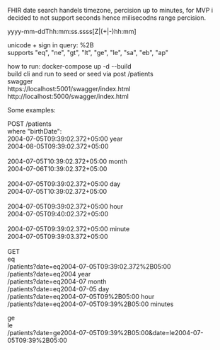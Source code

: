FHIR date search handels timezone, percision up to minutes, for MVP i decided to not support seconds hence milisecodns range percision.<br>

yyyy-mm-ddThh:mm:ss.ssss[Z|(+|-)hh:mm]<br>

unicode + sign in query: %2B<br>
supports "eq", "ne", "gt", "lt", "ge", "le", "sa", "eb", "ap"<br>

how to run: docker-compose up -d --build<br>
build cli and run to seed or seed via post /patients<br>
swagger<br>
https://localhost:5001/swagger/index.html<br>
http://localhost:5000/swagger/index.html<br>

Some examples:<br>

POST /patients<br>
where "birthDate":<br>
2004-07-05T09:39:02.372+05:00 year<br>
2004-08-05T09:39:02.372+05:00<br>
<br>
2004-07-05T10:39:02.372+05:00 month<br>
2004-07-06T10:39:02.372+05:00<br>
<br>
2004-07-05T09:39:02.372+05:00 day<br>
2004-07-05T10:39:02.372+05:00<br>
<br>
2004-07-05T09:39:02.372+05:00 hour<br>
2004-07-05T09:40:02.372+05:00<br>
<br>
2004-07-05T09:39:02.372+05:00 minute<br>
2004-07-05T09:39:03.372+05:00<br>
<br>
GET<br>
eq<br>
/patients?date=eq2004-07-05T09:39:02.372%2B05:00<br>
/patients?date=eq2004 year<br>
/patients?date=eq2004-07 month<br>
/patients?date=eq2004-07-05 day<br>
/patients?date=eq2004-07-05T09%2B05:00 hour<br>
/patients?date=eq2004-07-05T09:39%2B05:00 minutes<br>

ge<br>
le<br>
/patients?date=ge2004-07-05T09:39%2B05:00&date=le2004-07-05T09:39%2B05:00<br>

